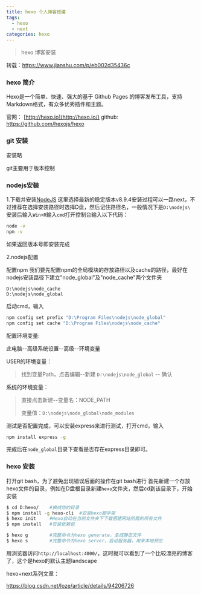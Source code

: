 ```yaml
---
title: hexo 个人博客搭建
tags: 
  - hexo 
  - next
categories: hexo
---
```

>hexo 博客安装

<!--more-->


转载：https://www.jianshu.com/p/eb002d35436c

### hexo 简介

Hexo是一个简单、快速、强大的基于 Github Pages 的博客发布工具，支持Markdown格式，有众多优秀插件和主题。

官网： [http://hexo.io](http://hexo.io/)
github: https://github.com/hexojs/hexo



### git 安装

安装略

git主要用于版本控制



### nodejs安装

1.下载并安装[NodeJS](https://modejs.org/en/)
这里选择最新的稳定版本v8.9.4安装过程可以一路next，不过推荐在选择安装路径时选择D盘，然后记住路径名，一般情况下是`D:\nodejs\`
 安装后输入`Win+R`输入`cmd`打开控制台输入以下代码：

```bash
node -v
npm -v
```

如果返回版本号即安装完成

2.nodejs配置

配置npm
我们要先配置npm的全局模块的存放路径以及cache的路径，最好在nodejs安装路径下建立"node_global"及"node_cache"两个文件夹

```
D:\nodejs\node_cache
D:\nodejs\node_global
```

启动cmd，输入

```cmd
npm config set prefix "D:\Program Files\nodejs\node_global"
npm config set cache "D:\Program Files\nodejs\node_cache"
```

配置环境变量:

此电脑--高级系统设置--高级--环境变量

USER的环境变量：

> 找到变量Path，点击编辑--新建 `D:\nodejs\node_global` -- 确认

系统的环境变量：

> 直接点击新建--变量名：NODE_PATH   
>
> 变量值：`D:\nodejs\node_global\node_modules`

测试是否配置完成，可以安装express来进行测试，打开cmd，输入

```cmd
npm install express -g
```

完成后在`node_global`目录下查看是否存在express目录即可。



### hexo 安装

打开git bash，为了避免出现错误后面的操作在git bash进行
 首先新建一个存放hexo文件的目录，例如在D盘根目录新建`hexo`文件夹，然后cd到该目录下，开始安装

```bash
$ cd D:hexo/    #换成你的目录
$ npm install -g hexo-cli  #安装hexo脚手架
$ hexo init     #Hexo自动在当前文件夹下下载搭建网站所需的所有文件
$ npm install   #安装依赖包

$ hexo g        #完整命令为hexo generate，生成静态文件
$ hexo s        #完整命令为hexo server，启动服务器，用来本地预览
```

用浏览器访问`http://localhost:4000/`，这时就可以看到了一个比较漂亮的博客了，这个是hexo的默认主题landscape



hexo+next系列文章：

https://blog.csdn.net/loze/article/details/94206726

